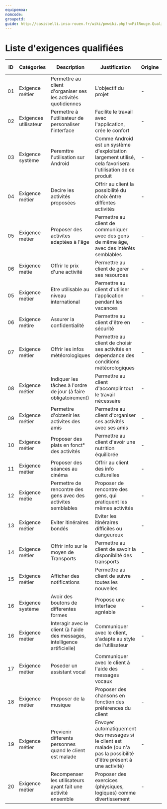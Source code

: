 ```yaml
---
equipemoa: 
nomcode: 
groupetd: 
guide: http://casisbelli.insa-rouen.fr/wiki/pmwiki.php?n=FilRouge.QualifierExigence
---
```

# Liste d'exigences qualifiées

| ID 	| Catégories 	| Description 	| Justification 	| Origine 	| Critères de satisfaction 	| Contentement MOA 	| Mécontentement MOA 	| Exigences Dépendantes 	| Exigences conflictuelles 	|
|----	|------------	|-------------	|---------------	|---------	|--------------------------	|------------------	|--------------------	|-----------------------	|--------------------------	|
|  01  	|Exigence métier  	|Permettre au client d'organiser ses les activités quotidiennes|  L'objectif du projet             	| -        	|Client obtient un horraire possible                          	|  3               	| 5                   	|                       	|                          	|
|   02 	|Exigences utilisateur|  Permettre à l'utilisateur de personaliser l'interface           	|Facilite le travail avec l'application, crée le confort|        - 	|       Choisir l'interface       	|    4              	|      4              	|                       	|                          	|
|  03  	|     Exigence système       	| Peremttre l'utilisation sur Android	|Comme Android est un système d'exploitation largement utilisé, cela favorisera l'utilisation de ce produit|  -     	|  Fonctionnement sur Android                  	|     3           	|        5         	|                       	|                          	|
|  04  	|    Exigence métier              | Decire les activités proposées |  Offrir au client la possibilité du choix êntre diffèntes activités 	|   -    	|   Obtenir description d'une activité   	|    4              	| 3                   	|                       	|                          	|
|  05  	|     Exigence métier       	|     Proposer des activites adaptées à l'âge        	|Permettre au client de communiquer avec des gens de même âge, avec des intérêts semblables         	|    -   	|   Avoir des activites correspondant à son age     	| 3                 	|           4         	|                       	|                          	|
| 06 	|Exigence métie|Offrir le prix d'une activité|Permettre au client de gerer ses resources| -	| Obtenir le prix d'une activité 	|  3	| 4 	|                       	|                          	|
|  05 	|  Exigence métier 	|  Etre utilisable au niveau international    	|Permettre au client d'utiliser l'application pendant les vacances|   -   	|  Fonctioner au niveau international        	|  3  	|     4               	|                       	|                          	|
|  06 	|  Exigence métire 	|  Assurer la confidentialité   	|Permettre au client d'être en sécurité|   -   	|Protéger les données|  4  	|           5         	|                       	|                          	|
|  07 	|  Exigence métier 	|  Offrir les infos météorologiques	|Permettre au client de choisir ses activités en dependance des conditions météorologiques|   -   	|Connaître le météo|  3  	|           3        	|                       	|                          	|
|  08 	|  Exigence métier 	|  Indiquer les tâches à l'ordre de jour (à faire obligatoirement)	|Permettre au client d'accomplir tout le travail nécessaire|   -   	|Connaître les tâches obligatoires|  4 	|           4       	|                       	|                          	|
|  09 	|  Exigence métier 	|  Permettre d'obtenir les activites des amis	|Permettre au client d'organiser ses activités avec ses amis|   -   	|Connaître les activités des amis|  3	|          2      	|                       	|                          	|
|  10 	|  Exigence métier 	|  Proposer des plats en fonct° des activités	|Permettre au client d'avoir une nutrition équilibrée|   -   	|Proposer des plats|  3	|          2      	|                       	|                          	|
|  11 	|  Exigence métier 	|  Proposer des séances au cinéma	|Offrir au client des info culturelles|   -   	|Proposer des films|  3	|          2      	|                       	|                          	|
|  12 	| Exigence métie | Permettre de rencontre des gens avec des activites semblables|Proposer de rencontre des gens, qui pratiquent les mêmes activités|   -   	|Proposer de rencontre des gens|  2	|        1     	|                       	|    
|  13 	| Exigence métier | Eviter itinéraires bondés|Eviter les itinéraires difficiles ou dangeureux|   -   	|Proposer les meilleurs itinéraires|  4	|        4    	|                       	| |
|  14 	| Exigence métier | Offrir info sur le moyen de Transports|Permettre au client de savoir la disponiblité des transports|   -   	|Proposer les moyens de Transports possibles|  4	|        4    	|                       	| |
|  15 	| Exigence métier | Afficher des notifications|Permettre au client de suivre toutes les nouvelles|   -   	|Recevoir des messages concernant les nouvelles|  4	|        3   	|                       	| |
|  16	| Exigence système | Avoir des boutons de differentes formes|Propose une interface agréable|   -   	|Permettre de naviguer facilement sur l'application|  4	|    4  	|                       	| |
|  16	| Exigence métier | Interagir avec le client (à l'aide des messages, intelligence artificielle)|Communiquer avec le client, s'adapte au style de l'utilisateur|   -   	|L'interaction avec l'application|  4	|    4  	|                       	| |
|  17	| Exigence métier | Poseder un assistant vocal|Communiquer avec le client à l'aide des messages vocaux|   -   	|Messages vocaux reçus|  3	|    2 	|                       	| |
|  18| Exigence métier | Proposer de la musique|Proposer des chansons en fonction des préférences du client|   -   	|Le client peut écouter de la musique|  3	|    2 	|                       	| |
|  19| Exigence métier | Previenir differents personnes quand le client est malade|Envoyer automatiquement des messages si le client est malade (ou n'a pas la possibilité d'être présent à une activité)|   -   	|Prévention des gens en cas d'absence|  3	|    2 	|                       	| |
|  20| Exigence métier | Recompenser les utilisateurs ayant fait une activité ensemble|Proposer des exercices (phiysiques, logiques) comme divertissement|   -   	|Recevoir des activités utiles|  3	|    2 	|                       	| |

